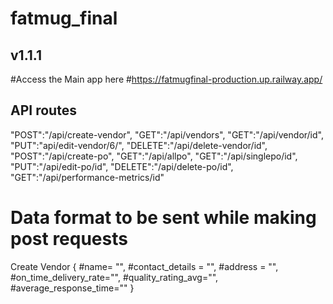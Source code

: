 # fatmug_final
## v1.1.1

#Access the Main app here
#https://fatmugfinal-production.up.railway.app/

## API routes
 "POST":"/api/create-vendor",
 "GET":"/api/vendors",
 "GET":"/api/vendor/id",
 "PUT":"api/edit-vendor/6/",
 "DELETE":"/api/delete-vendor/id",
 "POST":"/api/create-po",
 "GET":"/api/allpo",
 "GET":"/api/singlepo/id",
 "PUT":"/api/edit-po/id",
 "DELETE":"/api/delete-po/id",
 "GET":"/api/performance-metrics/id"

# Data format to be sent while making post requests
Create Vendor
{
#name= "",
#contact_details = "",
#address = "",
#on_time_delivery_rate="",
#quality_rating_avg="",
#average_response_time=""
}
